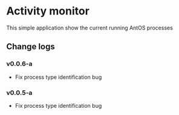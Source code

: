 # Activity monitor

This simple application show the current running AntOS processes

## Change logs

### v0.0.6-a
* Fix process type identification bug

### v0.0.5-a
* Fix process type identification bug
